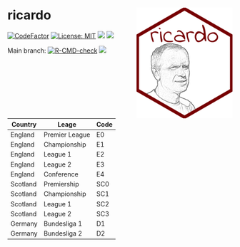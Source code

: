 
<!-- README.md is generated from README.Rmd. Please edit that file -->

# ricardo <img src='man/figures/logo.png' align="right" height="249" />

<!-- badges: start -->

[![CodeFactor](https://www.codefactor.io/repository/github/jvieroe/ricardo/badge)](https://www.codefactor.io/repository/github/jvieroe/ricardo)
[![License:
MIT](https://img.shields.io/badge/license-MIT-blue.svg)](https://cran.r-project.org/web/licenses/MIT)
[![](https://img.shields.io/badge/lifecycle-experimental-orange.svg)](https://lifecycle.r-lib.org/articles/stages.html#experimental)
[![](https://img.shields.io/github/last-commit/jvieroe/ricardo.svg)](https://github.com/jvieroe/ricardo/commits/main)

Main branch:
[![R-CMD-check](https://github.com/jvieroe/ricardo/workflows/R-CMD-check/badge.svg)](https://github.com/jvieroe/ricardo/actions)
[![](https://img.shields.io/badge/devel%20version-0.1.0-dodgerblue.svg)](https://github.com/https://github.com/jvieroe/ricardo)
<!-- badges: end -->

| Country | Leage          | Code |
|---------|----------------|------|
| England | Premier League | E0   |
| England | Championship   | E1   |
| England | League 1       | E2   |
| England | League 2       | E3   |
| England | Conference     | E4   |
| Scotland | Premiership    | SC0   |
| Scotland | Championship   | SC1   |
| Scotland | League 1       | SC2   |
| Scotland | League 2       | SC3   |
| Germany | Bundesliga 1       | D1   |
| Germany | Bundesliga 2       | D2   |

